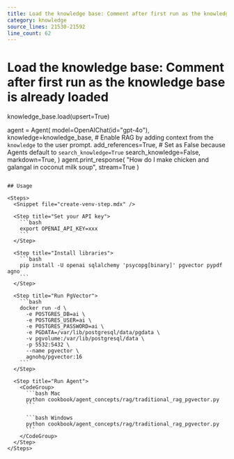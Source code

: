 ```yaml
---
title: Load the knowledge base: Comment after first run as the knowledge base is already loaded
category: knowledge
source_lines: 21530-21592
line_count: 62
---
```


# Load the knowledge base: Comment after first run as the knowledge base is already loaded
knowledge_base.load(upsert=True)

agent = Agent(
    model=OpenAIChat(id="gpt-4o"),
    knowledge=knowledge_base,
    # Enable RAG by adding context from the `knowledge` to the user prompt.
    add_references=True,
    # Set as False because Agents default to `search_knowledge=True`
    search_knowledge=False,
    markdown=True,
)
agent.print_response(
    "How do I make chicken and galangal in coconut milk soup", stream=True
)
```

## Usage

<Steps>
  <Snippet file="create-venv-step.mdx" />

  <Step title="Set your API key">
    ```bash
    export OPENAI_API_KEY=xxx
    ```
  </Step>

  <Step title="Install libraries">
    ```bash
    pip install -U openai sqlalchemy 'psycopg[binary]' pgvector pypdf agno
    ```
  </Step>

  <Step title="Run PgVector">
    ```bash
    docker run -d \
      -e POSTGRES_DB=ai \
      -e POSTGRES_USER=ai \
      -e POSTGRES_PASSWORD=ai \
      -e PGDATA=/var/lib/postgresql/data/pgdata \
      -v pgvolume:/var/lib/postgresql/data \
      -p 5532:5432 \
      --name pgvector \
      agnohq/pgvector:16
    ```
  </Step>

  <Step title="Run Agent">
    <CodeGroup>
      ```bash Mac
      python cookbook/agent_concepts/rag/traditional_rag_pgvector.py
      ```

      ```bash Windows
      python cookbook/agent_concepts/rag/traditional_rag_pgvector.py
      ```
    </CodeGroup>
  </Step>
</Steps>


